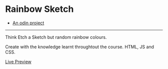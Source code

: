 # Rainbow Sketch
 -  [An odin project](https://www.theodinproject.com/lessons/foundations-etch-a-sketch)
---
Think Etch a Sketch but random rainbow colours.

Create with the knowledge learnt throughtout the course. 
HTML, JS and CSS.

[Live Preview](https://callmegig.github.io/etch-a-sketch/)
